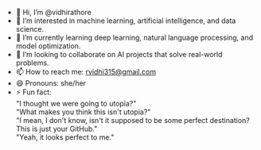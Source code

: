 - 👋 Hi, I’m @vidhirathore  
- 👀 I’m interested in machine learning, artificial intelligence, and data science.  
- 🌱 I’m currently learning deep learning, natural language processing, and model optimization.  
- 💞️ I’m looking to collaborate on AI projects that solve real-world problems.  
- 📫 How to reach me: rvidhi315@gmail.com  
- 😄 Pronouns: she/her  
- ⚡ Fun fact:  
  "I thought we were going to utopia?"  
  "What makes you think this isn't utopia?"  
  "I mean, I don't know, isn't it supposed to be some perfect destination? This is just your GitHub."  
  "Yeah, it looks perfect to me."
